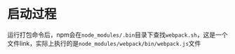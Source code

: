 # 启动过程
运行打包命令后，npm会在`node_modules/.bin`目录下查找`webpack.sh`，这是一个文件link，实际上执行的是`node_modules/webpack/bin/webpack.js`文件